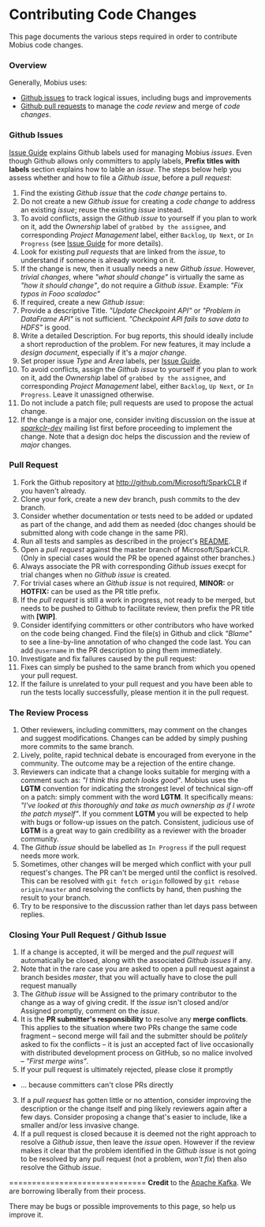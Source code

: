 ﻿Contributing Code Changes
=========================
This page documents the various steps required in order to contribute Mobius code changes. 

### Overview
Generally, Mobius uses:
* [Github issues](https://github.com/Microsoft/SparkCLR/issues) to track logical issues, including bugs and improvements
* [Github pull requests](https://github.com/Microsoft/SparkCLR/pulls) to manage the *code review* and merge of *code changes*.

### Github Issues
[Issue Guide](issue-guide.md) explains Github labels used for managing Mobius *issues*. Even though Github allows only committers to apply labels, **Prefix titles with labels** section explains how to lable an *issue*. The steps below help you assess whether and how to file a *Github issue*, before a *pull request*:
  
1. Find the existing *Github issue* that the *code change* pertains to.
  1. Do not create a new *Github issue* for creating a *code change* to address an existing *issue*; reuse the existing *issue* instead.
  2. To avoid conflicts, assign the *Github issue* to yourself if you plan to work on it, add the *Ownership* label of `grabbed by the assignee`, and corresponding *Project Management* label, either `Backlog`, `Up Next`, or `In Progress` (see [Issue Guide](issue-guide.md) for more details).
  3. Look for existing *pull requests* that are linked from the *issue*, to understand if someone is already working on it.
2. If the change is new, then it usually needs a new *Github issue*. However, *trivial changes*, where *"what should change"* is virtually the same as *"how it should change"*, do not require a *Github issue*. Example: *"Fix typos in Fooo scaladoc"*
3. If required, create a new *Github issue*:
  1. Provide a descriptive Title. *"Update Checkpoint API"* or *"Problem in DataFrame API"* is not sufficient. *"Checkpoint API fails to save data to HDFS"* is good.
  2. Write a detailed Description. For bug reports, this should ideally include a short reproduction of the problem. For new features, it may include a *design document*, especially if it's a *major change*.
  3. Set proper issue *Type* and *Area* labels, per [Issue Guide](issue-guide.md). 
  4. To avoid conflicts, assign the *Github issue* to yourself if you plan to work on it, add the *Ownership* label of `grabbed by the assignee`, and corresponding *Project Management* label, either `Backlog`, `Up Next`, or `In Progress`. Leave it unassigned otherwise.
  5. Do not include a patch file; pull requests are used to propose the actual change.
  6. If the change is a major one, consider inviting discussion on the issue at *[sparkclr-dev](https://groups.google.com/d/forum/sparkclr-dev)* mailing list first before proceeding to implement the change. Note that a design doc helps the discussion and the review of *major* changes.

### Pull Request
1. Fork the Github repository at http://github.com/Microsoft/SparkCLR if you haven't already.
2. Clone your fork, create a new dev branch, push commits to the dev branch.
3. Consider whether documentation or tests need to be added or updated as part of the change, and add them as needed (doc changes should be submitted along with code change in the same PR).
4. Run all tests and samples as described in the project's [README](../../README.md).
5. Open a *pull request* against the master branch of Microsoft/SparkCLR. (Only in special cases would the PR be opened against other branches.)
  1. Always associate the PR with corresponding *Github issues* execpt for trial changes when no *Github issue* is created.
  2. For trivial cases where an *Github issue* is not required, **MINOR:** or **HOTFIX:** can be used as the PR title prefix.
  3. If the *pull request* is still a work in progress, not ready to be merged, but needs to be pushed to Github to facilitate review, then prefix the PR title with **[WIP]**.
  4. Consider identifying committers or other contributors who have worked on the code being changed. Find the file(s) in Github and click *"Blame"* to see a line-by-line annotation of who changed the code last. You can add `@username` in the PR description to ping them immediately.
6. Investigate and fix failures caused by the pull request:
  1. Fixes can simply be pushed to the same branch from which you opened your pull request.
  2. If the failure is unrelated to your pull request and you have been able to run the tests locally successfully, please mention it in the pull request.

### The Review Process
1. Other reviewers, including committers, may comment on the changes and suggest modifications. Changes can be added by simply pushing more commits to the same branch.
2. Lively, polite, rapid technical debate is encouraged from everyone in the community. The outcome may be a rejection of the entire change.
3. Reviewers can indicate that a change looks suitable for merging with a comment such as: *"I think this patch looks good"*. Mobius uses the **LGTM** convention for indicating the strongest level of technical sign-off on a patch: simply comment with the word **LGTM**. It specifically means: *"I've looked at this thoroughly and take as much ownership as if I wrote the patch myself"*. If you comment **LGTM** you will be expected to help with bugs or follow-up issues on the patch. Consistent, judicious use of **LGTM** is a great way to gain credibility as a reviewer with the broader community.
4. The *Github issue* should be labelled as `In Progress` if the pull request needs more work.
5. Sometimes, other changes will be merged which conflict with your pull request's changes. The PR can't be merged until the conflict is resolved. This can be resolved with `git fetch origin` followed by `git rebase origin/master` and resolving the conflicts by hand, then pushing the result to your branch.
6. Try to be responsive to the discussion rather than let days pass between replies.

### Closing Your Pull Request / Github Issue
1. If a change is accepted, it will be merged and the *pull request* will automatically be closed, along with the associated *Github issues* if any.
  1. Note that in the rare case you are asked to open a pull request against a branch besides *master*, that you will actually have to close the pull request manually
  2. The *Github issue* will be Assigned to the primary contributor to the change as a way of giving credit. If the *issue* isn't closed and/or Assigned promptly, comment on the *issue*.
2. It is the **PR submitter's responsibility** to resolve any **merge conflicts**. This applies to the situation where two PRs change the same code fragment – second merge will fail and the submitter should be *politely* asked to fix the conflicts – it is just an accepted fact of live occasionally with distributed development process on GitHub, so no malice involved – *"First merge wins"*.
3. If your pull request is ultimately rejected, please close it promptly
  * ... because committers can't close PRs directly
3. If a *pull request* has gotten little or no attention, consider improving the description or the change itself and ping likely reviewers again after a few days. Consider proposing a change that's easier to include, like a smaller and/or less invasive change.
4. If a pull request is closed because it is deemed not the right approach to resolve a *Github issue*, then leave the *issue* open. However if the review makes it clear that the problem identified in the *Github issue* is not going to be resolved by any pull request (not a problem, *won't fix*) then also resolve the Github *issue*.

==============================
**Credit** to the [Apache Kafka](https://cwiki.apache.org/confluence/display/KAFKA/Contributing+Code+Changes). We are borrowing liberally from their process.

There may be bugs or possible improvements to this page, so help us improve it.

